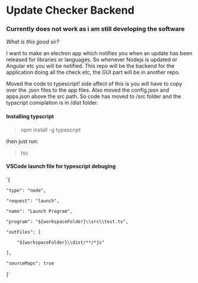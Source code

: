 # Update Checker Backend

### Currently does not work as i am still developing the software

*What is this good sir?*

I want to make an electron app which notifies you when an update has been released for libraries or languages.
So whenever Nodejs is updated or Angular etc you will be notified. 
This repo will be the backend for the application doing all the check etc, the GUI part will be in another repo.

Moved the code to typescript! side affect of this is you will have to copy over the .json files to the app files. Also moved the config.json and apps.json above the src path. So code has moved to /src folder and the typscript comiplation is in /dist folder.

#### Installing typscript

>npm install -g typescript

then just run:

>tsc

#### VSCode launch file for typescript debuging

`{

    "type": "node",

    "request": "launch",

    "name": "Launch Program",

    "program": "${workspaceFolder}\\src\\test.ts",

    "outFiles": [

        "${workspaceFolder}\\dist/**/*js"

    ],

    "sourceMaps": true
    
}`